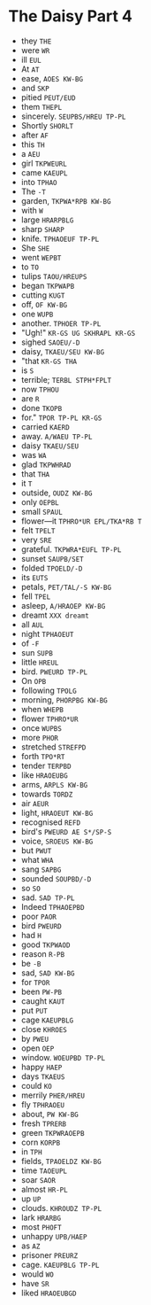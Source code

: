 # The Daisy Part 4

* they `THE`
* were `WR`
* ill `EUL`
* At `AT`
* ease, `AOES KW-BG`
* and `SKP`
* pitied `PEUT/EUD`
* them `THEPL`
* sincerely. `SEUPBS/HREU TP-PL`
* Shortly `SHORLT`
* after `AF`
* this `TH`
* a `AEU`
* girl `TKPWEURL`
* came `KAEUPL`
* into `TPHAO`
* The `-T`
* garden, `TKPWA*RPB KW-BG`
* with `W`
* large `HRARPBLG`
* sharp `SHARP`
* knife. `TPHAOEUF TP-PL`
* She `SHE`
* went `WEPBT`
* to `TO`
* tulips `TAOU/HREUPS`
* began `TKPWAPB`
* cutting `KUGT`
* off, `OF KW-BG`
* one `WUPB`
* another. `TPHOER TP-PL`
* "Ugh!" `KR-GS UG SKHRAPL KR-GS`
* sighed `SAOEU/-D`
* daisy, `TKAEU/SEU KW-BG`
* "that `KR-GS THA`
* is `S`
* terrible; `TERBL STPH*FPLT`
* now `TPHOU`
* are `R`
* done `TKOPB`
* for." `TPOR TP-PL KR-GS`
* carried `KAERD`
* away. `A/WAEU TP-PL`
* daisy `TKAEU/SEU`
* was `WA`
* glad `TKPWHRAD`
* that `THA`
* it `T`
* outside, `OUDZ KW-BG`
* only `OEPBL`
* small `SPAUL`
* flower—it `TPHRO*UR EPL/TKA*RB T`
* felt `TPELT`
* very `SRE`
* grateful. `TKPWRA*EUFL TP-PL`
* sunset `SAUPB/SET`
* folded `TPOELD/-D`
* its `EUTS`
* petals, `PET/TAL/-S KW-BG`
* fell `TPEL`
* asleep, `A/HRAOEP KW-BG`
* dreamt `XXX dreamt`
* all `AUL`
* night `TPHAOEUT`
* of `-F`
* sun `SUPB`
* little `HREUL`
* bird. `PWEURD TP-PL`
* On `OPB`
* following `TPOLG`
* morning, `PHORPBG KW-BG`
* when `WHEPB`
* flower `TPHRO*UR`
* once `WUPBS`
* more `PHOR`
* stretched `STREFPD`
* forth `TPO*RT`
* tender `TERPBD`
* like `HRAOEUBG`
* arms, `ARPLS KW-BG`
* towards `TORDZ`
* air `AEUR`
* light, `HRAOEUT KW-BG`
* recognised `REFD`
* bird's `PWEURD AE S*/SP-S`
* voice, `SROEUS KW-BG`
* but `PWUT`
* what `WHA`
* sang `SAPBG`
* sounded `SOUPBD/-D`
* so `SO`
* sad. `SAD TP-PL`
* Indeed `TPHAOEPBD`
* poor `PAOR`
* bird `PWEURD`
* had `H`
* good `TKPWAOD`
* reason `R-PB`
* be `-B`
* sad, `SAD KW-BG`
* for `TPOR`
* been `PW-PB`
* caught `KAUT`
* put `PUT`
* cage `KAEUPBLG`
* close `KHROES`
* by `PWEU`
* open `OEP`
* window. `WOEUPBD TP-PL`
* happy `HAEP`
* days `TKAEUS`
* could `KO`
* merrily `PHER/HREU`
* fly `TPHRAOEU`
* about, `PW KW-BG`
* fresh `TPRERB`
* green `TKPWRAOEPB`
* corn `KORPB`
* in `TPH`
* fields, `TPAOELDZ KW-BG`
* time `TAOEUPL`
* soar `SAOR`
* almost `HR-PL`
* up `UP`
* clouds. `KHROUDZ TP-PL`
* lark `HRARBG`
* most `PHOFT`
* unhappy `UPB/HAEP`
* as `AZ`
* prisoner `PREURZ`
* cage. `KAEUPBLG TP-PL`
* would `WO`
* have `SR`
* liked `HRAOEUBGD`
